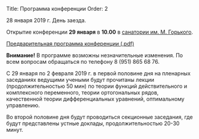 Title: Программа конференции
Order: 2

28 января 2019 г. День заезда.

Открытие конференции **29 января** в **10.00** в [санатории им. М. Горького](place).

[Предварительная программа конференции (.pdf)](files/Program.pdf)

**Внимание!** В программе возможны незначительные изменения. По всем вопросам обращаться по телефону 8 (951) 865 68 76.

С 29 января по 2 февраля 2019 г. в первой половине дня на пленарных заседаниях ведущими учеными будут прочитаны лекции (продолжительностью 50 мин) по теории функций действительного и комплексного переменного, теории ортогональных рядов, качественной теории дифференциальных уравнений, оптимальному управлению.

Во второй половине дня будут проводиться секционные заседания, где будут представлены устные доклады, продолжительностью 20-30 минут.
